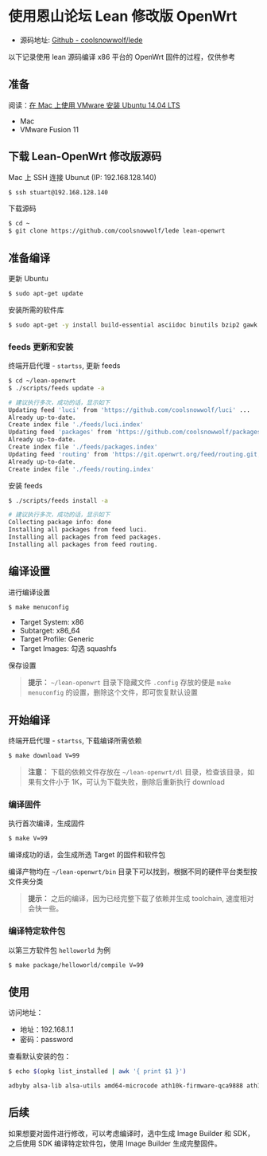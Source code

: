 # 使用恩山论坛 Lean 修改版 OpenWrt

* 源码地址: [Github - coolsnowwolf/lede](https://github.com/coolsnowwolf/lede)

以下记录使用 lean 源码编译 x86 平台的 OpenWrt 固件的过程，仅供参考

## 准备

阅读：[在 Mac 上使用 VMware 安装 Ubuntu 14.04 LTS](https://stuarthua.github.io/oh-my-openwrt/mac-vmware-install-ubuntu.html)

* Mac
* VMware Fusion 11

## 下载 Lean-OpenWrt 修改版源码

Mac 上 SSH 连接 Ubunut (IP: 192.168.128.140)

```bash
$ ssh stuart@192.168.128.140
```

下载源码

```bash
$ cd ~
$ git clone https://github.com/coolsnowwolf/lede lean-openwrt
```

## 准备编译

更新 Ubuntu

```bash
$ sudo apt-get update
```

安装所需的软件库

```bash
$ sudo apt-get -y install build-essential asciidoc binutils bzip2 gawk gettext git libncurses5-dev libz-dev patch unzip zlib1g-dev lib32gcc1 libc6-dev-i386 subversion flex uglifyjs git-core gcc-multilib p7zip p7zip-full msmtp libssl-dev texinfo libglib2.0-dev xmlto qemu-utils upx libelf-dev autoconf automake libtool autopoint
```

### feeds 更新和安装

终端开启代理 - `startss`, 更新 feeds

```bash
$ cd ~/lean-openwrt
$ ./scripts/feeds update -a

# 建议执行多次，成功的话，显示如下
Updating feed 'luci' from 'https://github.com/coolsnowwolf/luci' ...
Already up-to-date.
Create index file './feeds/luci.index'
Updating feed 'packages' from 'https://github.com/coolsnowwolf/packages' ...
Already up-to-date.
Create index file './feeds/packages.index'
Updating feed 'routing' from 'https://git.openwrt.org/feed/routing.git;openwrt-18.06' ...
Already up-to-date.
Create index file './feeds/routing.index'
```

安装 feeds

```bash
$ ./scripts/feeds install -a

# 建议执行多次，成功的话，显示如下
Collecting package info: done
Installing all packages from feed luci.
Installing all packages from feed packages.
Installing all packages from feed routing.
```

## 编译设置

进行编译设置

```bash
$ make menuconfig
```

* Target System: x86
* Subtarget: x86_64
* Target Profile: Generic
* Target Images: 勾选 squashfs

保存设置

> **提示：** `~/lean-openwrt` 目录下隐藏文件 `.config` 存放的便是 `make menuconfig` 的设置，删除这个文件，即可恢复默认设置

## 开始编译

终端开启代理 - `startss`, 下载编译所需依赖

```bash
$ make download V=99
```

> **注意：** 下载的依赖文件存放在 `~/lean-openwrt/dl` 目录，检查该目录，如果有文件小于 1K，可认为下载失败，删除后重新执行 download

### 编译固件

执行首次编译，生成固件

```bash
$ make V=99
```

编译成功的话，会生成所选 Target 的固件和软件包

编译产物均在 `~/lean-openwrt/bin` 目录下可以找到，根据不同的硬件平台类型按文件夹分类

> **提示：** 之后的编译，因为已经完整下载了依赖并生成 toolchain, 速度相对会快一些。

### 编译特定软件包

以第三方软件包 `helloworld` 为例

```bash
$ make package/helloworld/compile V=99
```

## 使用

访问地址：

* 地址：192.168.1.1
* 密码：password

查看默认安装的包：

```bash
$ echo $(opkg list_installed | awk '{ print $1 }')

adbyby alsa-lib alsa-utils amd64-microcode ath10k-firmware-qca9888 ath10k-firmware-qca988x ath10k-firmware-qca9984 ath9k-htc-firmware autocore automount autosamba base-files bash bc block-mount bnx2-firmware brcmfmac-firmware-43602a1-pcie busybox ca-certificates coremark coreutils coreutils-base64 coreutils-nohup ddns-scripts ddns-scripts_aliyun default-settings dnsmasq-full dropbear e2fsprogs etherwake ethtool fdisk firewall fstools fwtool hostapd-common htop intel-microcode ip-full ipset iptables iptables-mod-conntrack-extra iptables-mod-fullconenat iptables-mod-ipopt iptables-mod-ipsec iptables-mod-tproxy iw iwinfo jshn jsonfilter kernel kmod-ac97 kmod-asn1-decoder kmod-ath kmod-ath10k kmod-ath5k kmod-ath9k kmod-ath9k-common kmod-ath9k-htc kmod-bnx2 kmod-bonding kmod-button-hotplug kmod-cfg80211 kmod-crypto-acompress kmod-crypto-aead kmod-crypto-authenc kmod-crypto-cbc kmod-crypto-crc32c kmod-crypto-deflate kmod-crypto-des kmod-crypto-ecb kmod-crypto-echainiv kmod-crypto-hash kmod-crypto-hmac kmod-crypto-iv kmod-crypto-manager kmod-crypto-md5 kmod-crypto-null kmod-crypto-pcompress kmod-crypto-rng kmod-crypto-sha1 kmod-crypto-sha256 kmod-crypto-wq kmod-e1000 kmod-e1000e kmod-fs-exfat kmod-fs-ext4 kmod-fs-vfat kmod-fuse kmod-gre kmod-hid kmod-hid-generic kmod-hwmon-core kmod-i2c-algo-bit kmod-i2c-core kmod-i40e kmod-i40evf kmod-ifb kmod-igb kmod-igbvf kmod-input-core kmod-input-evdev kmod-ip6tables kmod-ipsec kmod-ipsec4 kmod-ipsec6 kmod-ipt-conntrack kmod-ipt-conntrack-extra kmod-ipt-core kmod-ipt-fullconenat kmod-ipt-ipopt kmod-ipt-ipsec kmod-ipt-ipset kmod-ipt-nat kmod-ipt-offload kmod-ipt-raw kmod-ipt-tproxy kmod-iptunnel kmod-iptunnel4 kmod-iptunnel6 kmod-ixgbe kmod-lib-crc-ccitt kmod-lib-crc16 kmod-lib-textsearch kmod-lib-zlib-deflate kmod-lib-zlib-inflate kmod-libphy kmod-mac80211 kmod-mdio kmod-mii kmod-mppe kmod-nf-conntrack kmod-nf-conntrack-netlink kmod-nf-conntrack6 kmod-nf-flow kmod-nf-ipt kmod-nf-ipt6 kmod-nf-nat kmod-nf-nathelper kmod-nf-nathelper-extra kmod-nf-reject kmod-nf-reject6 kmod-nfnetlink kmod-nls-base kmod-nls-cp437 kmod-nls-iso8859-1 kmod-nls-utf8 kmod-pcnet32 kmod-phy-realtek kmod-ppp kmod-pppoe kmod-pppox kmod-pps kmod-ptp kmod-r8169 kmod-regmap-core kmod-rt2800-lib kmod-rt2800-usb kmod-rt2x00-lib kmod-rt2x00-usb kmod-sched-cake kmod-sched-core kmod-scsi-core kmod-slhc kmod-sound-core kmod-sound-hda-codec-realtek kmod-sound-hda-codec-via kmod-sound-hda-core kmod-sound-mpu401 kmod-sound-via82xx kmod-tcp-bbr kmod-tulip kmod-tun kmod-usb-audio kmod-usb-core kmod-usb-hid kmod-usb-net kmod-usb-net-asix kmod-usb-net-asix-ax88179 kmod-usb-net-rtl8150 kmod-usb-net-rtl8152 kmod-usb-printer kmod-usb-storage kmod-usb-storage-extras kmod-vmxnet3 libblkid libblobmsg-json libc libcares libcomerr libelf libev libext2fs libf2fs libfdisk libgcc libgmp libip4tc libip6tc libipset libiwinfo libiwinfo-lua libjson-c libjson-script liblua liblucihttp liblucihttp-lua libmbedtls libminiupnpc libmnl libnatpmp libncurses libnl-tiny libopenssl libpcre libpthread libreadline librt libsensors libsmartcols libsodium libss libstdcpp libsysfs libubox libubus libubus-lua libuci libuclient libustream-openssl libuuid libxtables lm-sensors logd lua luci luci-app-accesscontrol luci-app-adbyby-plus luci-app-arpbind luci-app-autoreboot luci-app-ddns luci-app-filetransfer luci-app-firewall luci-app-flowoffload luci-app-ipsec-vpnd luci-app-nlbwmon luci-app-pptp-server luci-app-ramfree luci-app-samba luci-app-sqm luci-app-ssr-plus luci-app-upnp luci-app-usb-printer luci-app-vlmcsd luci-app-vsftpd luci-app-wifischedule luci-app-wol luci-app-xlnetacc luci-app-zerotier luci-base luci-i18n-accesscontrol-zh-cn luci-i18n-adbyby-plus-zh-cn luci-i18n-arpbind-zh-cn luci-i18n-autoreboot-zh-cn luci-i18n-base-zh-cn luci-i18n-ddns-zh-cn luci-i18n-filetransfer-zh-cn luci-i18n-firewall-zh-cn luci-i18n-flowoffload-zh-cn luci-i18n-ipsec-vpnd-zh-cn luci-i18n-nlbwmon-zh-cn luci-i18n-pptp-server-zh-cn luci-i18n-ramfree-zh-cn luci-i18n-samba-zh-cn luci-i18n-upnp-zh-cn luci-i18n-usb-printer-zh-cn luci-i18n-vlmcsd-zh-cn luci-i18n-vsftpd-zh-cn luci-i18n-wifischedule-zh-cn luci-i18n-wol-zh-cn luci-i18n-zerotier-zh-cn luci-lib-fs luci-lib-ip luci-lib-jsonc luci-lib-nixio luci-mod-admin-full luci-proto-bonding luci-proto-ppp luci-theme-bootstrap miniupnpd mkf2fs mtd netifd nlbwmon ntfs-3g openssl-util openwrt-keyring opkg p910nd partx-utils pdnsd-alt ppp ppp-mod-pppoe pptpd procd proto-bonding r8169-firmware rpcd rpcd-mod-rrdns rt2800-usb-firmware samba36-server shadowsocks-libev-config shadowsocks-libev-ss-redir shadowsocksr-libev-alt shadowsocksr-libev-server shadowsocksr-libev-ssr-local shellsync sqm-scripts strongswan strongswan-charon strongswan-ipsec strongswan-minimal strongswan-mod-aes strongswan-mod-gmp strongswan-mod-hmac strongswan-mod-kernel-netlink strongswan-mod-nonce strongswan-mod-pubkey strongswan-mod-random strongswan-mod-sha1 strongswan-mod-socket-default strongswan-mod-stroke strongswan-mod-updown strongswan-mod-x509 strongswan-mod-xauth-generic strongswan-mod-xcbc sysfsutils tc terminfo ubox ubus ubusd uci uclient-fetch uhttpd uhttpd-mod-ubus usign v2ray vlmcsd vsftpd-alt wget wifischedule wireless-regdb wpad zerotier zlib
```

## 后续

如果想要对固件进行修改，可以考虑编译时，选中生成 Image Builder 和 SDK，之后使用 SDK 编译特定软件包，使用 Image Builder 生成完整固件。

